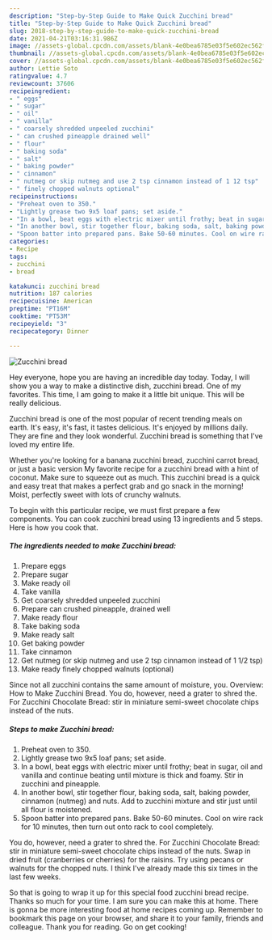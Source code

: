 ```yaml
---
description: "Step-by-Step Guide to Make Quick Zucchini bread"
title: "Step-by-Step Guide to Make Quick Zucchini bread"
slug: 2018-step-by-step-guide-to-make-quick-zucchini-bread
date: 2021-04-21T03:16:31.986Z
image: //assets-global.cpcdn.com/assets/blank-4e0bea6785e03f5e602ec562f230caae08da540cada707380b4fe1bbebba43da.png
thumbnail: //assets-global.cpcdn.com/assets/blank-4e0bea6785e03f5e602ec562f230caae08da540cada707380b4fe1bbebba43da.png
cover: //assets-global.cpcdn.com/assets/blank-4e0bea6785e03f5e602ec562f230caae08da540cada707380b4fe1bbebba43da.png
author: Lettie Soto
ratingvalue: 4.7
reviewcount: 37606
recipeingredient:
- " eggs"
- " sugar"
- " oil"
- " vanilla"
- " coarsely shredded unpeeled zucchini"
- " can crushed pineapple drained well"
- " flour"
- " baking soda"
- " salt"
- " baking powder"
- " cinnamon"
- " nutmeg or skip nutmeg and use 2 tsp cinnamon instead of 1 12 tsp"
- " finely chopped walnuts optional"
recipeinstructions:
- "Preheat oven to 350."
- "Lightly grease two 9x5 loaf pans; set aside."
- "In a bowl, beat eggs with electric mixer until frothy; beat in sugar, oil and vanilla and continue beating until mixture is thick and foamy. Stir in zucchini and pineapple."
- "In another bowl, stir together flour, baking soda, salt, baking powder, cinnamon (nutmeg) and nuts.  Add to zucchini mixture and stir just until all flour is moistened."
- "Spoon batter into prepared pans. Bake 50-60 minutes. Cool on wire rack for 10 minutes, then turn out onto rack to cool completely."
categories:
- Recipe
tags:
- zucchini
- bread

katakunci: zucchini bread 
nutrition: 187 calories
recipecuisine: American
preptime: "PT16M"
cooktime: "PT53M"
recipeyield: "3"
recipecategory: Dinner

---
```



![Zucchini bread](//assets-global.cpcdn.com/assets/blank-4e0bea6785e03f5e602ec562f230caae08da540cada707380b4fe1bbebba43da.png)

Hey everyone, hope you are having an incredible day today. Today, I will show you a way to make a distinctive dish, zucchini bread. One of my favorites. This time, I am going to make it a little bit unique. This will be really delicious.

Zucchini bread is one of the most popular of recent trending meals on earth. It's easy, it's fast, it tastes delicious. It's enjoyed by millions daily. They are fine and they look wonderful. Zucchini bread is something that I've loved my entire life.

Whether you&#39;re looking for a banana zucchini bread, zucchini carrot bread, or just a basic version My favorite recipe for a zucchini bread with a hint of coconut. Make sure to squeeze out as much. This zucchini bread is a quick and easy treat that makes a perfect grab and go snack in the morning! Moist, perfectly sweet with lots of crunchy walnuts.


To begin with this particular recipe, we must first prepare a few components. You can cook zucchini bread using 13 ingredients and 5 steps. Here is how you cook that.

<!--inarticleads1-->

##### The ingredients needed to make Zucchini bread:

1. Prepare  eggs
1. Prepare  sugar
1. Make ready  oil
1. Take  vanilla
1. Get  coarsely shredded unpeeled zucchini
1. Prepare  can crushed pineapple, drained well
1. Make ready  flour
1. Take  baking soda
1. Make ready  salt
1. Get  baking powder
1. Take  cinnamon
1. Get  nutmeg (or skip nutmeg and use 2 tsp cinnamon instead of 1 1/2 tsp)
1. Make ready  finely chopped walnuts (optional)


Since not all zucchini contains the same amount of moisture, you. Overview: How to Make Zucchini Bread. You do, however, need a grater to shred the. For Zucchini Chocolate Bread: stir in miniature semi-sweet chocolate chips instead of the nuts. 

<!--inarticleads2-->

##### Steps to make Zucchini bread:

1. Preheat oven to 350.
1. Lightly grease two 9x5 loaf pans; set aside.
1. In a bowl, beat eggs with electric mixer until frothy; beat in sugar, oil and vanilla and continue beating until mixture is thick and foamy. Stir in zucchini and pineapple.
1. In another bowl, stir together flour, baking soda, salt, baking powder, cinnamon (nutmeg) and nuts.  Add to zucchini mixture and stir just until all flour is moistened.
1. Spoon batter into prepared pans. Bake 50-60 minutes. Cool on wire rack for 10 minutes, then turn out onto rack to cool completely.


You do, however, need a grater to shred the. For Zucchini Chocolate Bread: stir in miniature semi-sweet chocolate chips instead of the nuts. Swap in dried fruit (cranberries or cherries) for the raisins. Try using pecans or walnuts for the chopped nuts. I think I&#39;ve already made this six times in the last few weeks. 

So that is going to wrap it up for this special food zucchini bread recipe. Thanks so much for your time. I am sure you can make this at home. There is gonna be more interesting food at home recipes coming up. Remember to bookmark this page on your browser, and share it to your family, friends and colleague. Thank you for reading. Go on get cooking!
